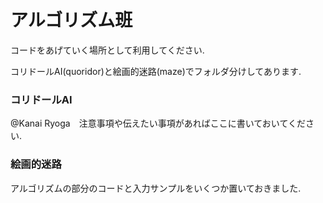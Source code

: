 # アルゴリズム班
コードをあげていく場所として利用してください.<p>
コリドールAI(quoridor)と絵画的迷路(maze)でフォルダ分けしてあります.<p>
### コリドールAI
@Kanai Ryoga　注意事項や伝えたい事項があればここに書いておいてください.
### 絵画的迷路
アルゴリズムの部分のコードと入力サンプルをいくつか置いておきました.
